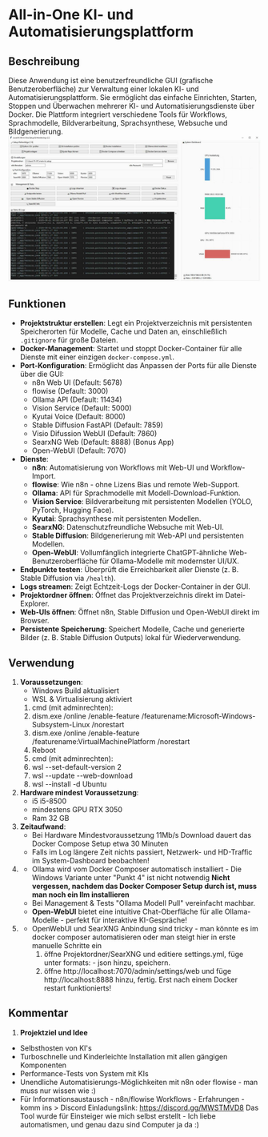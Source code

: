 # All-in-One KI- und Automatisierungsplattform
## Beschreibung
Diese Anwendung ist eine benutzerfreundliche GUI (grafische Benutzeroberfläche) zur Verwaltung einer lokalen KI- und Automatisierungsplattform. Sie ermöglicht das einfache Einrichten, Starten, Stoppen und Überwachen mehrerer KI- und Automatisierungsdienste über Docker. Die Plattform integriert verschiedene Tools für Workflows, Sprachmodelle, Bildverarbeitung, Sprachsynthese, Websuche und Bildgenerierung.
![GUI Screenshot](Local-KI-All-in-One-SetupV4.jpg)
## Funktionen
- **Projektstruktur erstellen**: Legt ein Projektverzeichnis mit persistenten Speicherorten für Modelle, Cache und Daten an, einschließlich `.gitignore` für große Dateien.
- **Docker-Management**: Startet und stoppt Docker-Container für alle Dienste mit einer einzigen `docker-compose.yml`.
- **Port-Konfiguration**: Ermöglicht das Anpassen der Ports für alle Dienste über die GUI:
  - n8n Web UI (Default: 5678)
  - flowise (Default: 3000)
  - Ollama API (Default: 11434)
  - Vision Service (Default: 5000)
  - Kyutai Voice (Default: 8000)
  - Stable Diffusion FastAPI (Default: 7859)
  - Visio Difussion WebUI (Default: 7860)
  - SearxNG Web (Default: 8888) (Bonus App)
  - Open-WebUI (Default: 7070)
- **Dienste**:
  - **n8n**: Automatisierung von Workflows mit Web-UI und Workflow-Import.
  - **flowise**: Wie n8n - ohne Lizens Bias und remote Web-Support.
  - **Ollama**: API für Sprachmodelle mit Modell-Download-Funktion.
  - **Vision Service**: Bildverarbeitung mit persistenten Modellen (YOLO, PyTorch, Hugging Face).
  - **Kyutai**: Sprachsynthese mit persistenten Modellen.
  - **SearxNG**: Datenschutzfreundliche Websuche mit Web-UI.
  - **Stable Diffusion**: Bildgenerierung mit Web-API und persistenten Modellen.
  - **Open-WebUI**: Vollumfänglich integrierte ChatGPT-ähnliche Web-Benutzeroberfläche für Ollama-Modelle mit modernster UI/UX.
- **Endpunkte testen**: Überprüft die Erreichbarkeit aller Dienste (z. B. Stable Diffusion via `/health`).
- **Logs streamen**: Zeigt Echtzeit-Logs der Docker-Container in der GUI.
- **Projektordner öffnen**: Öffnet das Projektverzeichnis direkt im Datei-Explorer.
- **Web-UIs öffnen**: Öffnet n8n, Stable Diffusion und Open-WebUI direkt im Browser.
- **Persistente Speicherung**: Speichert Modelle, Cache und generierte Bilder (z. B. Stable Diffusion Outputs) lokal für Wiederverwendung.
## Verwendung ##
1. **Voraussetzungen**:
   - Windows Build aktualisiert
   - WSL & Virtualisierung aktiviert
	1. cmd (mit adminrechten):
	2. dism.exe /online /enable-feature /featurename:Microsoft-Windows-Subsystem-Linux /norestart
	3. dism.exe /online /enable-feature /featurename:VirtualMachinePlatform /norestart
	4. Reboot
	5. cmd (mit adminrechten):
	6. wsl --set-default-version 2
	7. wsl --update --web-download
	8. wsl --install -d Ubuntu
2. **Hardware mindest Voraussetzung**:
   - i5 i5-8500
   - mindestens GPU RTX 3050
   - Ram 32 GB
3. **Zeitaufwand**:
   - Bei Hardware Mindestvoraussetzung 11Mb/s Download dauert das Docker Compose Setup etwa 30 Minuten
   - Falls im Log längere Zeit nichts passiert, Netzwerk- und HD-Traffic im System-Dashboard beobachten!
4. - Ollama wird vom Docker Composer automatisch installiert - Die Windows Variante unter "Punkt 4" ist nicht notwendig
**Nicht vergessen, nachdem das Docker Composer Setup durch ist, muss man noch ein llm installieren**
   - Bei Management & Tests "Ollama Modell Pull" vereinfacht machbar.
   - **Open-WebUI** bietet eine intuitive Chat-Oberfläche für alle Ollama-Modelle - perfekt für interaktive KI-Gespräche!
5. - OpenWebUI und SearXNG Anbindung sind tricky - man könnte es im docker composer automatisieren oder man steigt hier in erste manuelle Schritte ein
     1. öffne Projektordner/SearXNG und editiere settings.yml, füge unter formats: - json hinzu, speichern.
     2. öffne http://localhost:7070/admin/settings/web und füge http://localhost:8888 hinzu, fertig. Erst nach einem Docker restart funktionierts!

## Kommentar ##
1.  **Projektziel und Idee**
   - Selbsthosten von KI's
   - Turboschnelle und Kinderleichte Installation mit allen gängigen Komponenten
   - Performance-Tests von System mit KIs
   - Unendliche Automatisierungs-Möglichkeiten mit n8n oder flowise - man muss nur wissen wie :)
   - Für Informationsaustausch - n8n/flowise Workflows - Erfahrungen - komm ins > Discord Einladungslink: https://discord.gg/MWSTMVD8
Das Tool wurde für Einsteiger wie mich selbst erstellt - Ich liebe automatismen, und genau dazu sind Computer ja da :)
